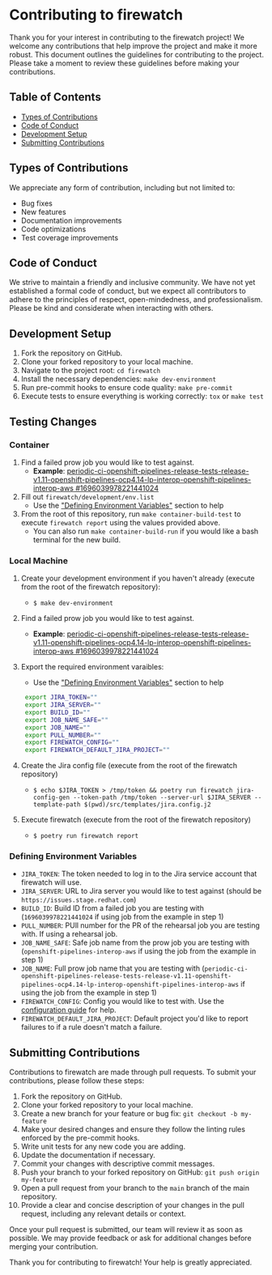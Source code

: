 # Contributing to firewatch

Thank you for your interest in contributing to the firewatch project! We welcome any contributions that help improve the project and make it more robust. This document outlines the guidelines for contributing to the project. Please take a moment to review these guidelines before making your contributions.

## Table of Contents

- [Types of Contributions](#types-of-contributions)
- [Code of Conduct](#code-of-conduct)
- [Development Setup](#development-setup)
- [Submitting Contributions](#submitting-contributions)

## Types of Contributions

We appreciate any form of contribution, including but not limited to:

- Bug fixes
- New features
- Documentation improvements
- Code optimizations
- Test coverage improvements

## Code of Conduct

We strive to maintain a friendly and inclusive community. We have not yet established a formal code of conduct, but we expect all contributors to adhere to the principles of respect, open-mindedness, and professionalism. Please be kind and considerate when interacting with others.

## Development Setup

1. Fork the repository on GitHub.
2. Clone your forked repository to your local machine.
3. Navigate to the project root: `cd firewatch`
4. Install the necessary dependencies: `make dev-environment`
5. Run pre-commit hooks to ensure code quality: `make pre-commit`
6. Execute tests to ensure everything is working correctly: `tox` or `make test`

## Testing Changes

### Container

   1. Find a failed prow job you would like to test against.
      - **Example**: [periodic-ci-openshift-pipelines-release-tests-release-v1.11-openshift-pipelines-ocp4.14-lp-interop-openshift-pipelines-interop-aws #1696039978221441024](https://prow.ci.openshift.org/view/gs/test-platform-results/logs/periodic-ci-openshift-pipelines-release-tests-release-v1.11-openshift-pipelines-ocp4.14-lp-interop-openshift-pipelines-interop-aws/1696039978221441024)
   2. Fill out `firewatch/development/env.list`
      - Use the ["Defining Environment Variables"](#defining-environment-variables) section to help
   3. From the root of this repository, run `make container-build-test` to execute `firewatch report` using the values provided above.
      - You can also run `make container-build-run` if you would like a bash terminal for the new build.

### Local Machine

1. Create your development environment if you haven't already (execute from the root of the firewatch repository):
    - `$ make dev-environment`
2. Find a failed prow job you would like to test against.
      - **Example**: [periodic-ci-openshift-pipelines-release-tests-release-v1.11-openshift-pipelines-ocp4.14-lp-interop-openshift-pipelines-interop-aws #1696039978221441024](https://prow.ci.openshift.org/view/gs/test-platform-results/logs/periodic-ci-openshift-pipelines-release-tests-release-v1.11-openshift-pipelines-ocp4.14-lp-interop-openshift-pipelines-interop-aws/1696039978221441024)
2. Export the required environment varaibles:
   - Use the ["Defining Environment Variables"](#defining-environment-variables) section to help

   ```bash
    export JIRA_TOKEN=""
    export JIRA_SERVER=""
    export BUILD_ID=""
    export JOB_NAME_SAFE=""
    export JOB_NAME=""
    export PULL_NUMBER=""
    export FIREWATCH_CONFIG=""
    export FIREWATCH_DEFAULT_JIRA_PROJECT=""
    ```

3. Create the Jira config file (execute from the root of the firewatch repository)
   - `$ echo $JIRA_TOKEN > /tmp/token && poetry run firewatch jira-config-gen --token-path /tmp/token --server-url $JIRA_SERVER --template-path $(pwd)/src/templates/jira.config.j2`
4. Execute firewatch (execute from the root of the firewatch repository)
   - `$ poetry run firewatch report`

### Defining Environment Variables

- `JIRA_TOKEN`: The token needed to log in to the Jira service account that firewatch will use.
- `JIRA_SERVER`: URL to Jira server you would like to test against (should be `https://issues.stage.redhat.com`)
- `BUILD_ID`: Build ID from a failed job you are testing with (`1696039978221441024` if using job from the example in step 1)
- `PULL_NUMBER`: PUll number for the PR of the rehearsal job you are testing with. If using a rehearsal job.
- `JOB_NAME_SAFE`: Safe job name from the prow job you are testing with (`openshift-pipelines-interop-aws` if using the job from the example in step 1)
- `JOB_NAME`: Full prow job name that you are testing with (`periodic-ci-openshift-pipelines-release-tests-release-v1.11-openshift-pipelines-ocp4.14-lp-interop-openshift-pipelines-interop-aws` if using the job from the example in step 1)
- `FIREWATCH_CONFIG`: Config you would like to test with. Use the [configuration guide](configuration_guide.md) for help.
- `FIREWATCH_DEFAULT_JIRA_PROJECT`: Default project you'd like to report failures to if a rule doesn't match a failure.

## Submitting Contributions

Contributions to firewatch are made through pull requests. To submit your contributions, please follow these steps:

1. Fork the repository on GitHub.
2. Clone your forked repository to your local machine.
3. Create a new branch for your feature or bug fix: `git checkout -b my-feature`
4. Make your desired changes and ensure they follow the linting rules enforced by the pre-commit hooks.
5. Write unit tests for any new code you are adding.
6. Update the documentation if necessary.
7. Commit your changes with descriptive commit messages.
8. Push your branch to your forked repository on GitHub: `git push origin my-feature`
9. Open a pull request from your branch to the `main` branch of the main repository.
10. Provide a clear and concise description of your changes in the pull request, including any relevant details or context.

Once your pull request is submitted, our team will review it as soon as possible. We may provide feedback or ask for additional changes before merging your contribution.

Thank you for contributing to firewatch! Your help is greatly appreciated.
